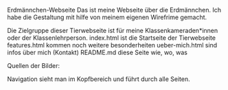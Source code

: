 Erdmännchen-Webseite
Das ist meine Webseite über die Erdmännchen. 
Ich habe die Gestaltung mit hilfe von meinem eigenen Wirefrime gemacht.

Die Zielgruppe dieser Tierwebseite ist für meine Klassenkameraden*innen oder der Klassenlehrperson. 
index.html ist die Startseite der Tierwebseite
features.html kommen noch weitere besonderheiten 
ueber-mich.html sind infos über mich (Kontakt)
README.md diese Seite wie, wo, was

Quellen der Bilder:


Navigation sieht man im Kopfbereich und führt durch alle Seiten.
